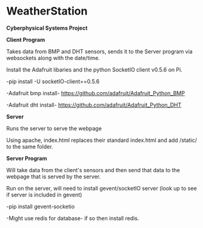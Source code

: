 # WeatherStation
**Cyberphysical Systems Project**

**Client Program**

Takes data from BMP and DHT sensors, sends it to the Server program via websockets along with the date/time.


Install the Adafruit libaries and the  python SocketIO client v0.5.6 on Pi.


-pip install -U socketIO-client==0.5.6

-Adafruit bmp install- https://github.com/adafruit/Adafruit_Python_BMP

-Adafruit dht install- https://github.com/adafruit/Adafruit_Python_DHT


**Server**

Runs the server to serve the webpage

Using apache, index.html replaces their standard index.html and add /static/ to the same folder. 


**Server Program**

Will take data from the client's sensors and then send that data to the webpage that is served by the server.

Run on the server, will need to install gevent/socketIO server (look up to see if server is included in gevent)

-pip install gevent-socketio

-Might use redis for database- if so then install redis.
